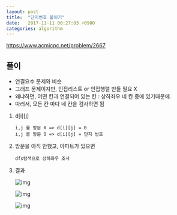 ```yaml
---
layout: post
title:  "단지번호 붙이기"
date:   2017-11-11 00:27:03 +0900
categories: algorithm
---
```


<https://www.acmicpc.net/problem/2667>

## 풀이

* 연결요수 문제와 비슷 
* 그래프 문제이지만, 인접리스트 or 인접행렬 만들 필요 X
* 왜냐하면, 어떤 칸과 연결되어 있는 칸 : 상하좌우 네 칸 중에 있기때문에.
* 따러서, 모든 칸 마다 네 칸을 검사하면 됨

1. d[i][j]

	````
	i,j 를 방문 X => d[i][j] = 0
	i,j 를 방문 O => d[i][j] = 단지 번호
	````
	
2. 방문을 아직 안했고, 아파트가 있으면 

	````
	dfs탐색으로 상하좌우 조사
	````
	
3. 결과

	![img](https://github.com/KoJunHee/kojunhee.github.io/raw/master/img/25.png)
	
	![img](https://github.com/KoJunHee/kojunhee.github.io/raw/master/img/26.png)
	
	![img](https://github.com/KoJunHee/kojunhee.github.io/raw/master/img/27.png)
	






	